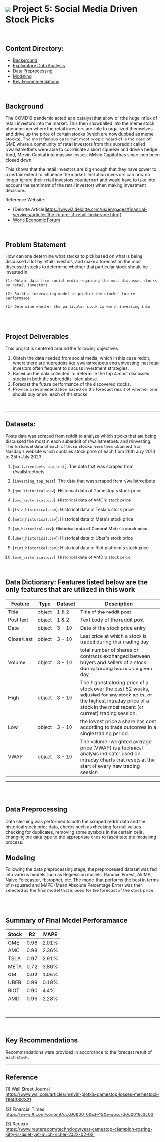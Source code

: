 # ![](https://ga-dash.s3.amazonaws.com/production/assets/logo-9f88ae6c9c3871690e33280fcf557f33.png) Project 5: Social Media Driven Stock Picks


<br>

## Content Directory:
- [Background](#Background)
- [Exploratory Data Analysis](#Exploratory-Data-Analysis)
- [Data Preprocessing](#Data-Preprocessing)
- [Modeling](#Modeling)
- [Key Recommendations](#Key-Recommendations)

<br>


## Background
The COVID19 pandemic acted as a catalyst that allow of rthe huge influx of retail investors into the market. This then snowballed into the meme stock phenomenon where the retail investors are able to organized themselves and drive up the price of certain stocks (which are now dubbed as meme stocks). The most famous case that most people heard of is the case of GME where a community of retail investors from this subreddit called r/wallstreetbets were able to coordinate a short squeeze and drive a hedge fund, Melvin Capital into massive losses. Melvin Capital has since then been closed down. 

This shows that the retail investors are big enough that they have power to a certain extent to influence the market. Insitution investors can now no longer ignore their retail investors counterpart and would have to take into account the sentiment of the retail investors when making investment decisions.

Reference Website
- [Deloitte Article]https://www2.deloitte.com/us/en/pages/financial-services/articles/the-future-of-retail-brokerage.html
)
- [World Economic Forum](https://www.weforum.org/agenda/2022/10/a-fresh-look-at-how-to-empower-retail-investors/
)

<br>


## Problem Statement
How can one determine what stocks to pick based on what is being discussed a lot by retail investors, and make a forecast on the most discussed stocks to determine whether that particular stock should be invested in.

	(1) Obtain data from social media regarding the most discussed stocks by retail investors

    (2) Build a forecasting model to predict the stocks' future performance 

	(2) Determine whether the particular stock is worth investing into 
<br>


<br>

## Project Deliverables
This project is centered around the following objectives:

1. Obtain the data needed from social media, which in this case reddit, where there are subreddits like r/wallstreetbets and r/investing that retail investors often frequent to discuss investment strategies.
2. Based on the data collected, to determine the top 4 most discussed stocks in both the subreddits listed above.
3. Forecast the future performance of the discovered stocks.
4. Provide a recommendation based on the forecast result of whether one should buy or sell each of the stocks.

<br>

---

## Datasets:
Posts data was scraped from reddit to analyze which stocks that are being discussed the most in each subreddit of r/wallstreetbets and r/investing. The historical data of each of those stocks were then obtained from Nasdaq's website which contains stock price of each from 26th July 2013 to 25th July 2023.

1.  [`wallstreetbets_top_test`]: The data that was scraped from r/wallstreetbets

2. [`investing_top_test`]: The data that was scraped from r/wallstreetbets

3. [`gme_historical.csv`]: Historical data of Gamestop's stock price 

4. [`amc_historical.csv`]: Historical data of AMC's stock price 

5. [`tsla_historical.csv`]: Historical data of Tesla's stock price 

6. [`meta_historical.csv`]: Historical data of Meta's stock price 

7. [`gm_historical.csv`]: Historical data of General Motor's stock price 

8. [`uber_historical.csv`]: Historical data of Uber's stock price 

9. [`riot_historical.csv`]: Historical data of Riot platform's stock price 

10. [`amd_historical.csv`]: Historical data of AMD's stock price 


<br>

## Data Dictionary: Features listed below are the only features that are utilized in this work
| Feature                   | Type    | Dataset                       | Description                                 |   
|---------------------------|---------|-------------------------------|---------------------------------------------|
| Title                     | object  | 1 & 2                         | Title of the reddit post                    |   
| Post text                 | object  | 1 & 2                         | Text body of the reddit post                |   
| Date                      | object  | 3 - 10                        | Date of the stock price entry               |   
| Close/Last                | object  | 3 - 10                        | Last price at which a stock is traded during that trading day|   
| Volume                    | object  | 3 - 10                        |total number of shares or contracts exchanged between buyers and sellers of a stock during trading hours on a given day      |  
| High                      | object  | 3 - 10                        | The highest closing price of a stock over the past 52 weeks, adjusted for any stock splits, or the highest intraday price of a stock in the most recent (or current) trading session.|   
| Low                       | object  | 3 - 10                        |the lowest price a share has cost according to trade outcomes in a single trading period.  |   
| VWAP                      | object  | 3 - 10                        |The volume-weighted average price (VWAP) is a technical analysis indicator used on intraday charts that resets at the start of every new trading session|     
 



---

<br>
<br>

## Data Preprocessing

Data cleaning was performed to both the scraped reddit data and the historical stock price data, checks such as checking for null values, checking for duplicates, removing some symbols in the certain cells, changing the data type to the appropriate ones to fascillitate the modelling process.



## Modeling

Following the data preprocessing stage, the preprocessed dataset was fed into various models such as Regression models, Random Forest, ARIMA, Naive Forecaster, fbprophet, etc. The model that performs the best in terms of r-squared and MAPE (Mean Absolute Percentage Error) was then selected as the final model that is used for the forecast of the stock price.


<br>
<br>

## Summary of Final Model Perforamance

| **Stock**  | **R2** | **MAPE** |
|------------|--------|----------|
| GME        | 0.98   | 2.01%    |
| AMC        | 0.98   | 2.36%    |
| TSLA       | 0.97   | 2.91%    |
| META       | 0.72   | 3.86%    |
| GM         | 0.92   | 1.05%    |
| UBER       | 0.99   | 0.18%    |
| RIOT       | 0.90   | 4.4%     |
| AMD        | 0.96   | 2.28%    |


<br>



---

<br>


## Key Recommendations

Recommendations were provided in accordance to the forecast result of each stock.

---
## Reference
(1) Wall Street Journal <br>
https://www.wsj.com/articles/melvin-plotkin-gamestop-losses-memestock-11643381321

(2) Financial Times <br> 
https://www.ft.com/content/dcd86860-09ed-420e-a5cc-d6d281863c03

(3) Reuters
<br> https://www.reuters.com/technology/year-gamestop-champion-roaring-kitty-is-quiet-yet-much-richer-2022-02-02/



